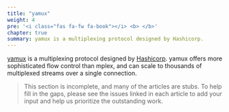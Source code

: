 ```yaml
---
title: "yamux"
weight: 4
pre: '<i class="fas fa-fw fa-book"></i> <b> </b>'
chapter: true
summary: yamux is a multiplexing protocol designed by Hashicorp.
---
```


[yamux](https://github.com/hashicorp/yamux) is a multiplexing protocol designed by [Hashicorp](https://www.hashicorp.com/).
yamux offers more sophisticated flow control than mplex, and can scale to thousands of multiplexed streams over a
single connection.

> This section is incomplete, and many of the articles are stubs. To help fill in
> the gaps, please see the issues linked in each article to add your input and
> help us prioritize the outstanding work.
